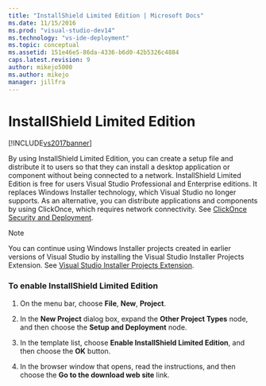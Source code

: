 ```yaml
---
title: "InstallShield Limited Edition | Microsoft Docs"
ms.date: 11/15/2016
ms.prod: "visual-studio-dev14"
ms.technology: "vs-ide-deployment"
ms.topic: conceptual
ms.assetid: 151e46e5-86da-4336-b6d0-42b5326c4884
caps.latest.revision: 9
author: mikejo5000
ms.author: mikejo
manager: jillfra
---
```

# InstallShield Limited Edition
[!INCLUDE[vs2017banner](../includes/vs2017banner.md)]

By using InstallShield Limited Edition, you can create a setup file and distribute it to users so that they can install a desktop application or component without being connected to a network. InstallShield Limited Edition is free for users Visual Studio Professional and Enterprise editions. It replaces Windows Installer technology, which Visual Studio no longer supports. As an alternative, you can distribute applications and components by using ClickOnce, which requires network connectivity. See [ClickOnce Security and Deployment](../deployment/clickonce-security-and-deployment.md).  
  
> [!NOTE]
> You can continue using Windows Installer projects created in earlier versions of Visual Studio by installing the Visual Studio Installer Projects Extension. See [Visual Studio Installer Projects Extension](http://blogs.msdn.com/b/visualstudio/archive/2014/04/17/visual-studio-installer-projects-extension.aspx).  
  
### To enable InstallShield Limited Edition  
  
1. On the menu bar, choose **File**, **New**, **Project**.  
  
2. In the **New Project** dialog box, expand the **Other Project Types** node, and then choose the **Setup and Deployment** node.  
  
3. In the template list, choose **Enable InstallShield Limited Edition**, and then choose the **OK** button.  
  
4. In the browser window that opens, read the instructions, and then choose the **Go to the download web site** link.
